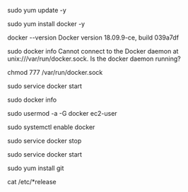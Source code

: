 sudo yum update -y

sudo yum install docker -y

docker --version
Docker version 18.09.9-ce, build 039a7df

sudo docker info
Cannot connect to the Docker daemon at unix:///var/run/docker.sock. Is the docker daemon running?


chmod 777 /var/run/docker.sock

sudo service docker start

sudo docker info

sudo usermod -a -G docker ec2-user


sudo systemctl enable docker

sudo service docker stop

sudo service docker start

sudo yum install git


cat /etc/*release
